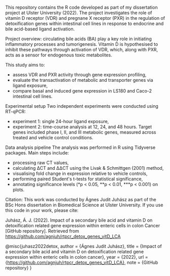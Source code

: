 This repository contains the R code developed as part of my dissertation project at Ulster University (2022). The project investigates the role of vitamin D receptor (VDR) and pregnane X receptor (PXR) in the regulation of detoxification genes within intestinal cell lines in response to endocrine and bile acid-based ligand activation.

Project overview: circulating bile acids (BA) play a key role in initiating inflammatory processes and tumorigenesis. Vitamin D is hypothesised to inhibit these pathways through activation of VDR, which, along with PXR, acts as a sensor for endogenous toxic metabolites.

This study aims to:

- assess VDR and PXR activity through gene expression profiling,
- evaluate the transactivation of metabolic and transporter genes via ligand exposure,
- compare basal and induced gene expression in LS180 and Caco-2 intestinal cell lines.

  
Experimental setup Two independent experiments were conducted using RT-qPCR:

- experiment 1: single 24-hour ligand exposure,
- experiment 2: time-course analysis at 12, 24, and 48 hours. Target genes included phase I, II, and III metabolic genes, measured across treated and vehicle control conditions.


Data analysis pipeline The analysis was performed in R using Tidyverse packages. Main steps include:

- processing raw CT values,
- calculating ΔCT and ΔΔCT using the Livak & Schmittgen (2001) method,
- visualising fold change in expression relative to vehicle controls,
- performing paired Student's t-tests for statistical significance,
- annotating significance levels (*p < 0.05, **p < 0.01, ***p < 0.001) on plots.

Citation:
This work was conducted by Ágnes Judit Juhász as part of the BSc Hons dissertation in Biomedical Science at Ulster University. If you use this code in your work, please cite:

Juhász, Á. J. (2022). Impact of a secondary bile acid and vitamin D on detoxification related gene expression within enteric cells in colon Cancer [GitHub repository]. Retrieved from https://github.com/agnjuh/rtpcr_detox_genes_vitD_LCA

@misc{juhasz2022detox,
  author       = {Ágnes Judit Juhász},
  title        = {Impact of a secondary bile acid and vitamin D on detoxification related gene expression within enteric cells in colon cancer},
  year         = {2022},
  url          = {https://github.com/agnjuh/rtpcr_detox_genes_vitD_LCA},
  note         = {GitHub repository}
}
